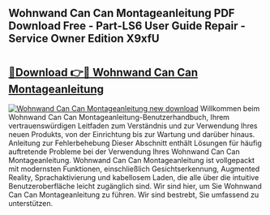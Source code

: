 ## Wohnwand Can Can Montageanleitung PDF Download Free - Part-LS6 User Guide Repair - Service Owner Edition X9xfU

# <h2><a href="http://df8drxr.blite.top/?on=Wohnwand+Can+Can+Montageanleitung">🔗Download 👉🔴 Wohnwand Can Can Montageanleitung</a></h2>

[![Wohnwand Can Can Montageanleitung new download](https://i.imgur.com/lujVjoI.png)](http://df8drxr.blite.top/?on=Wohnwand+Can+Can+Montageanleitung)
Willkommen beim Wohnwand Can Can Montageanleitung-Benutzerhandbuch, Ihrem vertrauenswürdigen Leitfaden zum Verständnis und zur Verwendung Ihres neuen Produkts, von der Einrichtung bis zur Wartung und darüber hinaus. Anleitung zur Fehlerbehebung Dieser Abschnitt enthält Lösungen für häufig auftretende Probleme bei der Verwendung Ihres Wohnwand Can Can Montageanleitung. Wohnwand Can Can Montageanleitung ist vollgepackt mit modernsten Funktionen, einschließlich Gesichtserkennung, Augmented Reality, Sprachaktivierung und kabellosem Laden, die alle über die intuitive Benutzeroberfläche leicht zugänglich sind. Wir sind hier, um Sie Wohnwand Can Can Montageanleitung zu führen. Wir sind bestrebt, Sie umfassend zu unterstützen.
